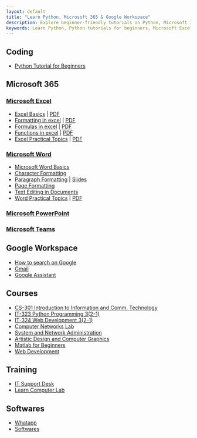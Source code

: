 ```yaml
---
layout: default
title: "Learn Python, Microsoft 365 & Google Workspace"  
description: Explore beginner-friendly tutorials on Python, Microsoft 365 (Excel, Word, PowerPoint), Google Workspace, and more to enhance skills for students and professionals. 
keywords: Learn Python, Python tutorials for beginners, Microsoft Excel tutorials, Microsoft Word basics, Google Workspace tips, Excel formulas and functions, Python programming exercises, IT courses, web development tutorials, computer basics for beginners, Microsoft 365 training, Python programming for beginners, Google Sheets tips, Excel for professionals, online IT tutorials.
---
```


## Coding

- [Python Tutorial for Beginners](python/)
 
## Microsoft 365

### [Microsoft Excel](ms-excel/index.md)

- [Excel Basics](ms-excel/docs/basics.md) \| [PDF](ms-excel/docs/basics.pdf)
- [Formatting in excel](ms-excel/docs/formatting.md) \| [PDF](ms-excel/docs/formatting.pdf)
- [Formulas in excel](ms-excel/docs/formulas.md) \| [PDF](../ms-excel/docs/formulas.pdf)
- [Functions in excel](ms-excel/docs/functions.md) \| [PDF](ms-excel/docs/functions.pdf)
- [Excel Practical Topics](ms-excel/docs/excel-practicals.md) \| [PDF](ms-excel/docs/excel-practicals.pdf)
  
### [Microsoft Word](ms-word/index.md)

- [Microsoft Word Basics](ms-word/docs/basics.md)
- [Character Formatting](ms-word/docs/character-formatting.md)
- [Paragraph Formatting](ms-word/docs/paragraph-formatting.md) \| [Slides](https://docs.google.com/presentation/d/1pbumUfZuugkGS31FKGpgsNz3g7v2WVDjCvHab713b9o/edit?usp=sharing)
- [Page Formatting](ms-word/docs/page-formatting.md)
- [Text Editing in Documents](ms-word/docs/stylish.md)
- [Word Practical Topics](ms-word/docs/word-practical.md) \| [PDF](ms-word/docs/word-practical.pdf)

### [Microsoft PowerPoint](ms-powerpoint/docs/basics.md)
### [Microsoft Teams](teams/index.md)

## Google Workspace

- [How to search on Google](google-workspace/docs/google-search.md)
- [Gmail](google-workspace/docs/email.md)
- [Google Assistant](google-workspace/docs/google-assistant.md)

## Courses

- [CS-301 Introduction to Information and Comm. Technology](cs-301/index.md)
- [IT-323 Python Programming 3(2-1)](it-323/index.md)
- [IT-324 Web Development 3(2-1)](it-324/index.md)
- [Computer Networks Lab](computer-networks/index.md)
- [System and Network Administration](sna/index.md)
- [Artistic Design and Computer Graphics](artistic-design/index.md)
- [Matlab for Beginners](/matlab/)
- [Web Development](/web-dev/)

## Training

- [IT Support Desk](trainings/docs/itsupport.md)
- [Learn Computer Lab](computer-basics/learn-computer.md)

## Softwares

- [Whatapp](whatsapp/)
- [Softwares](tools/index.md)
